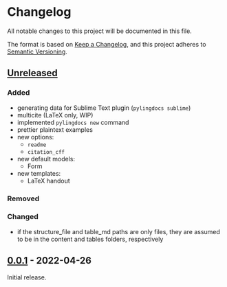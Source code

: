 # Changelog
All notable changes to this project will be documented in this file.

The format is based on [Keep a Changelog](https://keepachangelog.com/en/1.0.0/),
and this project adheres to [Semantic Versioning](https://semver.org/spec/v2.0.0.html).

## [Unreleased]

### Added
* generating data for Sublime Text plugin (`pylingdocs sublime`)
* multicite (LaTeX only, WIP)
* implemented `pylingdocs new` command
* prettier plaintext examples
* new options:
    * `readme`
    * `citation_cff`
* new default models:
    * Form
* new templates:
    * LaTeX handout

### Removed

### Changed
* if the structure_file and table_md paths are only files, they are assumed to be in the content and tables folders, respectively 

## [0.0.1] - 2022-04-26

Initial release.

[Unreleased]: https://github.com/fmatter/pylingdocs/compare/v1.0.0...HEAD
[0.0.1]: https://github.com/fmatter/pylingdocs/releases/tag/v0.0.1
